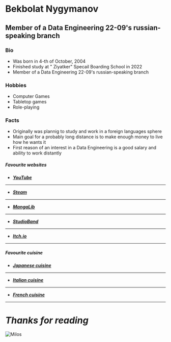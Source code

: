 # Bekbolat Nygymanov
## Member of a Data Engineering 22-09's russian-speaking branch


### **Bio**
* Was born in 4-th of October, 2004
* Finished  study at " Ziyatker" Specail Boarding School in 2022
* Member of a Data Engineering 22-09's russian-speaking branch
### **Hobbies**
* Computer Games
* Tabletop games
* Role-playing
### **Facts**
* Originally was plannig to study and work in a foreign languages sphere
* Main goal for a probably long distance is to make enough money to live how he wants it
* First reason of an interest in a Data Engineering is a good salary and ability to work distantly 
##### **Favourite websites**
* ***[YouTube ](https://www.youtube.com/)*** 
 *** 
* ***[Steam](https://store.steampowered.com/)***
 ***
* ***[MangaLib](https://mangalib.me/?ysclid=ldfsopw0ok452265572&section=home-updates)***
 ***
* ***[StudioBand](https://studiobanda.com/?ysclid=ldfspnifsm299671396)***
 ***
* ***[Itch.io](https://itch.io/?)***
 ***
##### **Favourite cuisine**
* ***[Japanese cuisine](https://en.wikipedia.org/wiki/Japanese_cuisine)***
***
* ***[Italian cuisine](hhttps://en.wikipedia.org/wiki/Italian_cuisine)***
***
* ***[French cuisine](https://en.wikipedia.org/wiki/French_cuisine)***
***




# *Thanks for reading*
![Milos](https://i.ytimg.com/vi/mh0bamnYqwo/maxresdefault.jpg)